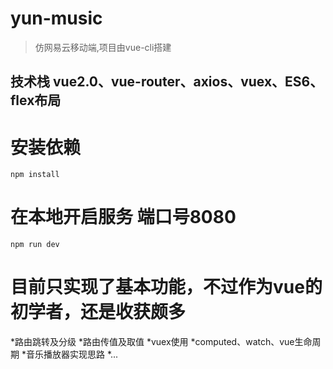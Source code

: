 # yun-music

> 仿网易云移动端,项目由vue-cli搭建

## 技术栈 vue2.0、vue-router、axios、vuex、ES6、flex布局


# 安装依赖

```
npm install
```
# 在本地开启服务 端口号8080

``` 
npm run dev
```

# 目前只实现了基本功能，不过作为vue的初学者，还是收获颇多

*路由跳转及分级
*路由传值及取值
*vuex使用
*computed、watch、vue生命周期
*音乐播放器实现思路
*...


